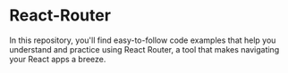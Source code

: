 # React-Router
In this repository, you'll find easy-to-follow code examples that help you understand and practice using React Router, a tool that makes navigating your React apps a breeze.

